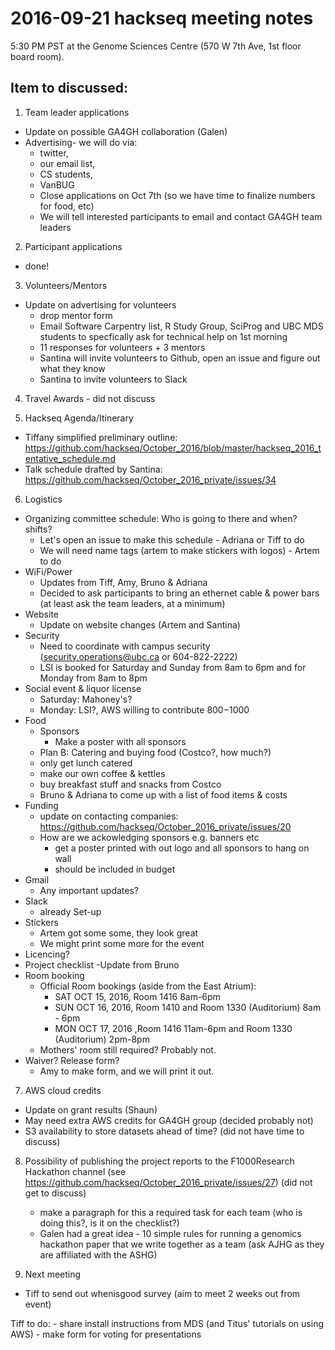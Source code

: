 # 2016-09-21 hackseq meeting notes

5:30 PM PST at the Genome Sciences Centre (570 W 7th Ave, 1st floor board room). 

## Item to discussed:

1. Team leader applications 
  - Update on possible GA4GH collaboration (Galen)
  - Advertising- we will do via:  
    - twitter, 
    - our email list, 
    - CS students, 
    - VanBUG
    - Close applications on Oct 7th (so we have time to finalize numbers for food, etc)
    - We will tell interested participants to email and contact GA4GH team leaders
    
2. Participant applications
  - done!
  
3. Volunteers/Mentors
  - Update on advertising for volunteers
    - drop mentor form
    - Email Software Carpentry list, R Study Group, SciProg and UBC MDS students to specfically ask for technical help on 1st morning
    - 11 responses for volunteers + 3 mentors
    - Santina will invite volunteers to Github, open an issue and figure out what they know
    - Santina to invite volunteers to Slack
    
4. Travel Awards - did not discuss

5. Hackseq Agenda/Itinerary
  - Tiffany simplified preliminary outline: https://github.com/hackseq/October_2016/blob/master/hackseq_2016_tentative_schedule.md
  - Talk schedule drafted by Santina: https://github.com/hackseq/October_2016_private/issues/34
  
6. Logistics
  - Organizing committee schedule: Who is going to there and when? shifts? 
    - Let's open an issue to make this schedule - Adriana or Tiff to do
    - We will need name tags (artem to make stickers with logos) - Artem to do
  - WiFi/Power
    - Updates from Tiff, Amy, Bruno & Adriana
    - Decided to ask participants to bring an ethernet cable & power bars (at least ask the team leaders, at a minimum)
  - Website
    - Update on website changes  (Artem and Santina) 
  - Security
    - Need to coordinate with campus security (security.operations@ubc.ca or 604-822-2222) 
    - LSI is booked for Saturday and Sunday from 8am to 6pm and for Monday from 8am to 8pm
  - Social event & liquor license
    - Saturday: Mahoney's? 
    - Monday: LSI?, AWS willing to contribute $800-$1000  
  - Food 
    - Sponsors
      - Make a poster with all sponsors
    - Plan B: Catering and buying food (Costco?, how much?)
    - only get lunch catered
    - make our own coffee & kettles
    - buy breakfast stuff and snacks from Costco
    - Bruno & Adriana to come up with a list of food items & costs
  - Funding
    - update on contacting companies: https://github.com/hackseq/October_2016_private/issues/20
    - How are we ackowledging sponsors e.g. banners etc 
        - get a poster printed with out logo and all sponsors to hang on wall
        - should be included in budget
  - Gmail 
    - Any important updates?
  - Slack
    - already Set-up
  - Stickers
    - Artem got some some, they look great
    - We might print some more for the event
  - Licencing?
  - Project checklist
     -Update from Bruno 
  - Room booking
    - Official Room bookings (aside from the East Atrium):
       - SAT OCT 15, 2016, Room 1416 8am-6pm 
       - SUN OCT 16, 2016, Room 1410 and Room 1330 (Auditorium) 8am - 6pm 
       -  MON OCT 17, 2016 ,Room 1416 11am-6pm and Room 1330 (Auditorium) 2pm-8pm 
    - Mothers' room still required? Probably not.
  - Waiver? Release form? 
    - Amy to make form, and we will print it out.

7. AWS cloud credits 
  - Update on grant results (Shaun) 
  - May need extra AWS credits for GA4GH group (decided probably not)
  - S3 availability to store datasets ahead of time? (did not have time to discuss)

8. Possibility of publishing the project reports to the F1000Research Hackathon channel (see https://github.com/hackseq/October_2016_private/issues/27) (did not get to discuss)
   - make a paragraph for this a required task for each team (who is doing this?, is it on the checklist?)
   - Galen had a great idea - 10 simple rules for running a genomics hackathon paper that we write together as a team (ask AJHG as they are affiliated with the ASHG)

9. Next meeting
  - Tiff to send out whenisgood survey (aim to meet 2 weeks out from event)

Tiff to do:
    - share install instructions from MDS (and Titus' tutorials on using AWS)
    - make form for voting for presentations
